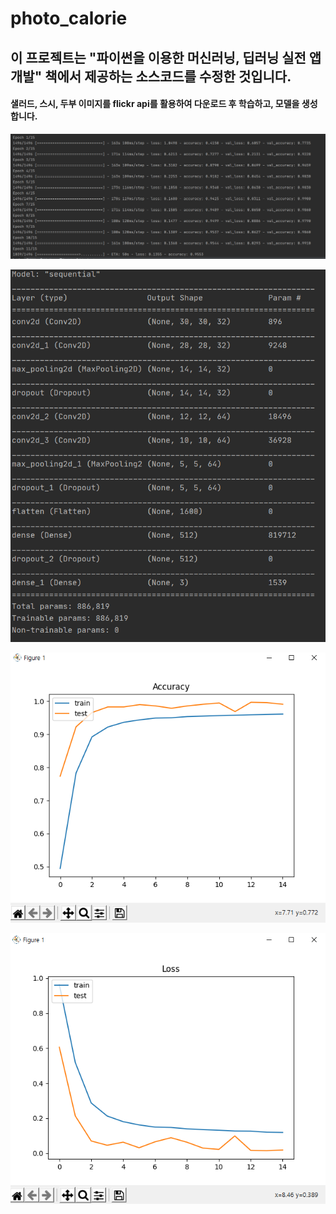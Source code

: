# photo_calorie

## 이 프로젝트는 "파이썬을 이용한 머신러닝, 딥러닝 실전 앱개발" 책에서 제공하는 소스코드를 수정한 것입니다. 

#### 샐러드, 스시, 두부 이미지를 flickr api를 활용하여 다운로드 후 학습하고, 모델을 생성합니다.

![fitting](result_img/fitting.png)

![model_summary](result_img/model_summary.png)

![acc](result_img/acc.png)

![loss](result_img/loss.png)
